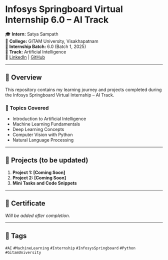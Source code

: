# Infosys Springboard Virtual Internship 6.0 – AI Track

🎓 **Intern:** Satya Sampath  
🏫 **College:** GITAM University, Visakhapatnam  
📅 **Internship Batch:** 6.0 (Batch 1, 2025)  
📂 **Track:** Artificial Intelligence  
🔗 [LinkedIn](https://www.linkedin.com/in/satyasampath) | [GitHub](https://github.com/SATYA-916)

---

## 📘 Overview
This repository contains my learning journey and projects completed during the Infosys Springboard Virtual Internship – AI Track.  

### 🧠 Topics Covered
- Introduction to Artificial Intelligence  
- Machine Learning Fundamentals  
- Deep Learning Concepts  
- Computer Vision with Python  
- Natural Language Processing  

---

## 🚀 Projects (to be updated)
1. **Project 1: [Coming Soon]**
2. **Project 2: [Coming Soon]**
3. **Mini Tasks and Code Snippets**

---

## 📜 Certificate
*Will be added after completion.*

---

## 🔖 Tags
`#AI` `#MachineLearning` `#Internship` `#InfosysSpringboard` `#Python` `#GitamUniversity`
